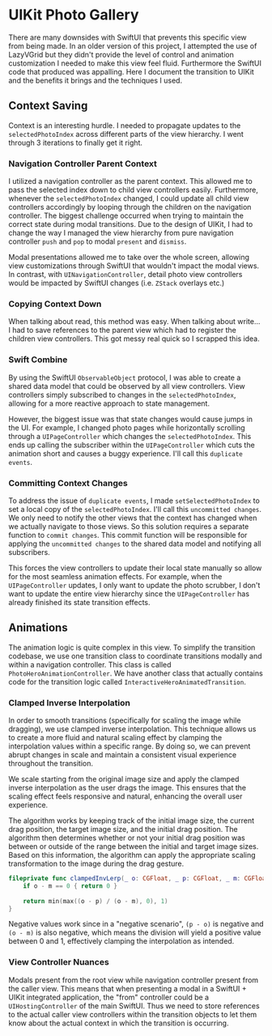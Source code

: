 # UIKit Photo Gallery

There are many downsides with SwiftUI that prevents this specific view from being made. In an older version of this project, I attempted the use of LazyVGrid but they didn't provide the level of control and animation customization I needed to make this view feel fluid. Furthermore the SwiftUI code that produced was appalling. Here I document the transition to UIKit and the benefits it brings and the techniques I used.

## Context Saving

Context is an interesting hurdle. I needed to propagate updates to the `selectedPhotoIndex` across different parts of the view hierarchy. I went through 3 iterations to finally get it right.

### Navigation Controller Parent Context

I utilized a navigation controller as the parent context. This allowed me to pass the selected index down to child view controllers easily. Furthermore, whenever the `selectedPhotoIndex` changed, I could update all child view controllers accordingly by looping through the children on the navigation controller. The biggest challenge occurred when trying to maintain the correct state during modal transitions. Due to the design of UIKit, I had to change the way I managed the view hierarchy from pure navigation controller `push` and `pop` to modal `present` and `dismiss`. 

Modal presentations allowed me to take over the whole screen, allowing view customizations through SwiftUI that wouldn't impact the modal views. In contrast, with `UINavigationController`, detail photo view controllers would be impacted by SwiftUI changes (i.e. `ZStack` overlays etc.)

### Copying Context Down

When talking about read, this method was easy. When talking about write... I had to save references to the parent view which had to register the children view controllers. This got messy real quick so I scrapped this idea.

### Swift Combine

By using the SwiftUI `ObservableObject` protocol, I was able to create a shared data model that could be observed by all view controllers. View controllers simply subscribed to changes in the `selectedPhotoIndex`, allowing for a more reactive approach to state management.

However, the biggest issue was that state changes would cause jumps in the UI. For example, I changed photo pages while horizontally scrolling through a `UIPageController` which changes the `selectedPhotoIndex`. This ends up calling the subscriber within the `UIPageController` which cuts the animation short and causes a buggy experience. I'll call this `duplicate events`.

### Committing Context Changes

To address the issue of `duplicate events`, I made `setSelectedPhotoIndex` to set a local copy of the `selectedPhotoIndex`. I'll call this `uncommitted changes`. We only need to notify the other views that the context has changed when we actually navigate to those views. So this solution requires a separate function to `commit changes`. This commit function will be responsible for applying the `uncommitted changes` to the shared data model and notifying all subscribers.

This forces the view controllers to update their local state manually so allow for the most seamless animation effects. For example, when the `UIPageController` updates, I only want to update the photo scrubber, I don't want to update the entire view hierarchy since the `UIPageController` has already finished its state transition effects.

## Animations

The animation logic is quite complex in this view. To simplify the transition codebase, we use one transition class to coordinate transitions modally and within a navigation controller. This class is called `PhotoHeroAnimationController`. We have another class that actually contains code for the transition logic called `InteractiveHeroAnimatedTransition`. 

### Clamped Inverse Interpolation

In order to smooth transitions (specifically for scaling the image while dragging), we use clamped inverse interpolation. This technique allows us to create a more fluid and natural scaling effect by clamping the interpolation values within a specific range. By doing so, we can prevent abrupt changes in scale and maintain a consistent visual experience throughout the transition.

We scale starting from the original image size and apply the clamped inverse interpolation as the user drags the image. This ensures that the scaling effect feels responsive and natural, enhancing the overall user experience.

The algorithm works by keeping track of the initial image size, the current drag position, the target image size, and the initial drag position. The algorithm then determines whether or not your initial drag position was between or outside of the range between the initial and target image sizes. Based on this information, the algorithm can apply the appropriate scaling transformation to the image during the drag gesture.

```swift
fileprivate func clampedInvLerp(_ o: CGFloat, _ p: CGFloat, _ m: CGFloat) -> CGFloat {
    if o - m == 0 { return 0 }
    
    return min(max((o - p) / (o - m), 0), 1)
}
```

Negative values work since in a "negative scenario", `(p - o)` is negative and `(o - m)` is also negative, which means the division will yield a positive value between 0 and 1, effectively clamping the interpolation as intended.

### View Controller Nuances

Modals present from the root view while navigation controller present from the caller view. This means that when presenting a modal in a SwiftUI + UIKit integrated application, the "from" controller could be a `UIHostingController` of the main SwiftUI. Thus we need to store references to the actual caller view controllers within the transition objects to let them know about the actual context in which the transition is occurring.
